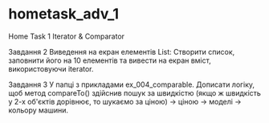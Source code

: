 # hometask_adv_1
Home Task 1 Iterator &amp; Comparator


Завдання 2
Виведення на екран елементів List: Створити список, 
заповнити його на 10 елементів та вивести на екран вміст, використовуючи iterator.

Завдання 3
У папці з прикладами ex_004_comparable. Дописати логіку, щоб метод compareTo() здійснив пошук за швидкістю 
(якщо ж швидкість у 2-х об'єктів дорівнює, то шукаємо за ціною) -> ціною -> моделі -> кольору машини.
